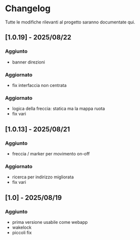 # Changelog

Tutte le modifiche rilevanti al progetto saranno documentate qui.

## [1.0.19] - 2025/08/22 
### Aggiunto
- banner direzioni

### Aggiornato
- fix interfaccia non centrata 

### Aggiornato
- logica della freccia: statica ma la mappa ruota 
- fix vari

## [1.0.13] - 2025/08/21 
### Aggiunto
- freccia / marker per movimento on-off

### Aggiornato
- ricerca per indirizzo migliorata
- fix vari

## [1.0] - 2025/08/19 
### Aggiunto
- prima versione usabile come webapp
- wakelock
- piccoli fix
